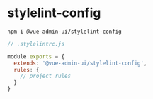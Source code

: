 # stylelint-config

```
npm i @vue-admin-ui/stylelint-config
```

```js
// .stylelintrc.js

module.exports = {
  extends: '@vue-admin-ui/stylelint-config',
  rules: {
    // project rules
  }
}

```
